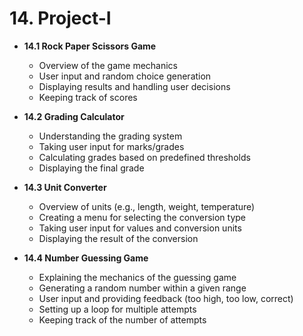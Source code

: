 # 14. Project-I

- **14.1 Rock Paper Scissors Game**
  - Overview of the game mechanics
  - User input and random choice generation
  - Displaying results and handling user decisions
  - Keeping track of scores

- **14.2 Grading Calculator**
  - Understanding the grading system
  - Taking user input for marks/grades
  - Calculating grades based on predefined thresholds
  - Displaying the final grade

- **14.3 Unit Converter**
  - Overview of units (e.g., length, weight, temperature)
  - Creating a menu for selecting the conversion type
  - Taking user input for values and conversion units
  - Displaying the result of the conversion

- **14.4 Number Guessing Game**
  - Explaining the mechanics of the guessing game
  - Generating a random number within a given range
  - User input and providing feedback (too high, too low, correct)
  - Setting up a loop for multiple attempts
  - Keeping track of the number of attempts
